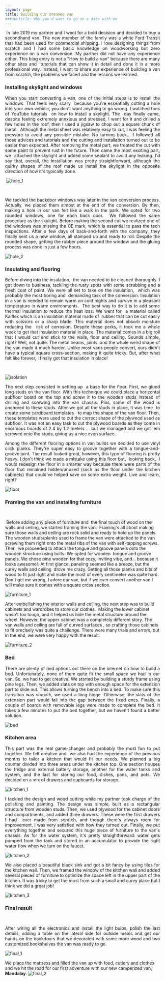 ```yaml
---
layout: page
title: Building our dreamed van
###subtitle: Why you'd want to go on a date with me
---
```


<p align="justify">  In late 2019 my partner and I went for a bold decision and decided to buy a secondhand van. The new member of the family was a white Ford Transit that had been used for commercial shipping. I love designing things from scratch and I had some basic knowledge on woodworking but zero experience on a van conversion. My partner did not have any experience either. This blog entry is not a "How to build a van" because there are many other sites and  tutorials that can show it in detail and done it in a more professional way. Instead, I want to share our experience of building a van from scratch, the problems we faced and the lessons we learned.
 </p>



### Installing skylight and windows

<p align="justify">
When you start converting a van, one of the initial steps is to install the windows. That feels very scary  because you're essentially cutting a hole into your own vehicle, you don't want anything to go wrong. I watched tons of YouTube tutorials  on how to install a skylight. The  day finally came, despite feeling extremely annxious and stressed, I went for it and drilled a few holes in the roof, then I used a jigsaw to chop out a square chunk of metal.  Although the metal sheet was relatively easy to cut, I was feeling the pressure to avoid any possible mistake. No turning back... I followed all those advices and tutorials and the cutting and installation turned out to be easier than expected. After removing the metal part, we treated the cut with some paint to prevent rust in the future. Then came the most exciting part, we  attached the skylight and added some sealant to avoid any leaking. I'd say that, overall, the installation was pretty straightforward, although the quirky shapes of the roof made us install the skylight in the opposite direction of how it's typically done.
 </p>


 ![hole_1](/assets/img/Mandalay/hole_1.jpg "hole_1")



 <p align="justify">
We tackled the backdoor windows way later in the van conversion process. Actually, we placed them almost at the end of the conversion. By then, making a hole in our van felt like a walk in the park. We opted for two rounded windows, one for each back door.  We followed the same procedure as the skylight. Before making the second cut we realized one of the windows was missing the CE mark, which is essential to pass the tech inspections. After a few days of back-and-forth with the company, they finally sent us a new window, all stamped up and ready to roll. Despite the rounded shape, getting the rubber piece around the window and the gluing process was done in just a few hours.
  </p>




![hole_2](/assets/img/Mandalay/hole_2.jpg "hole_2")



### Insulating and flooring

<p align="justify">
Before diving into the insulation,  the van needed to be cleaned thoroughly. I got down to business, tackling the rusty spots with some scrubbing and a fresh coat of paint. We were all set to take on the insulation,  which was probably the most boring and  demanding task of the conversion. Insulation in a van is needed to remain warm on cold nights and survive in a pleasant temperature in warm environments.  The best way to do it is to add some thermal insulation to reduce the heat loss. We went for  a material called Kaiflex which is an insulation material made of  rubber that can be cut easily with scissors or a sharp blade. This material does not absorb moisture reducing the  risk of corrosion. Despite these perks, it took me a whole week to get that insulation material in place. The material comes in a big roll that I would cut and stick to the walls, floor and ceiling. Sounds simple, right? Well, not quite. The metal beams, joints, and the whole weird shape of the van made it much harder. Unlike most vans people convert, ours didn't have a typical square cross-section, making it quite tricky. But, after what felt like forever, I finally got that insulation in place!

 </p>





![isolation](/assets/img/Mandalay/isolation.jpg "isolation")


<p align="justify">
The next step consisted in setting up  a base for the floor. First, we glued long studs on the van floor. With this technique we could place a horizontal subfloor board on the top and screw it to the wooden studs instead of drilling and screwing into the van chassis. Plus, some of the wood is anchored to these studs. After we got all the studs in place, it was time  to create some cardboard templates   to map the shape of the van floor. Then, these templates were used to cut the correct shape of the plywood used as subfloor. It was not an easy task to cut the plywood boards as they come in enormous boards of 2.4 by 1.2 meters ... but we managed and we got 'em screwed onto the studs,  giving us a nice even surface.
</p>

<p align="justify"> Among the different flooring options in van builds we decided to use vinyl click planks. They're super easy to groove together with a tongue-and-groove joint. The result looked great, however, this type of flooring is pretty heavy. I don't think we made a mistake using this floor but,  looking back,  I would redesign the floor in a smarter way because there were parts of the floor that remained hidden/unused (such as the floor under the kitchen cabinets) that could've helped save on some extra weight. Live and learn, right?
</p>




![floor](/assets/img/Mandalay/floor.jpg "floor")



### Framing the van and installing furniture
 <p align="justify">

 Before adding any piece of furniture and  the final touch of wood on the walls and ceiling, we started framing the van.  Framing's all about making sure those walls and ceiling are rock solid and ready to hold up the panels. The wooden studs/planks used to frame the van were attached to the van screwing them right onto the metal ribs of the van with self-tapping screws. Then, we proceeded to attach the tongue and groove panels onto the wooden structure using bolts. We opted for wooden  tongue and groove panels. We chose pine wooden for that cozy, inviting vibe, and... because it looks awesome!. At first glance, paneling seemed like a breeze, but the curvy walls and ceiling  drove me crazy. Getting all those planks and bits of wood to fit just right and make the most of every centimeter was quite hard. Don't get me wrong, I adore our van, but if we ever convert another van I will make sure it comes with a square cross section.
  </p>


![furniture_1](/assets/img/Mandalay/furniture_1.jpg "furniture_1")


<p align="justify">

After embellishing the interior walls and ceiling, the next step was to build cabinets and wardrobes to store our clothes.  Making the lower cabinet wasn't too tough, and it helped us hide the metal structure around the wheel. However, the upper cabinet was a completely different story. The van walls and ceiling are full of curved surfaces , so crafting those cabinets to fit precisely was quite a challenge. There were many trials and errors, but in the end, we were very happy with the result.
 </p>
![furniture_2](/assets/img/Mandalay/furniture_2.jpg "furniture_2")

### Bed
<p align="justify">
There are plenty of bed options out there on the internet on how to build a bed. Unfortunately, none of them quite fit the small space we had in our van. So, we had to get creative! We started by building a sturdy frame using pine legs. Then, we added slats on top with enough space for the extension part to slide out. This allows turning the bench into a bed. To make sure this transition was smooth, we used a long hinge. Otherwise, the slats of the extension part would fall into the gap between the fixed ones. Finally, a couple of boards with removable legs were made to complete the bed. It takes a few minutes to put the bed together, but we haven't found a better solution.
</p>




![bed](/assets/img/Mandalay/bed.jpg "bed")


### Kitchen area
<p align="justify">This part was the real game-changer and probably the most fun to put together. We felt creative and  we also had the experience of the previous months to tailor a kitchen that would fit our needs. We planned a big counter divided into three areas under the kitchen top. One section houses the fridge and external battery storage, another for the water tanks and system, and the last for storing our food, dishes, pans, and pots. We decided on a mix of drawers and cupboards for storage.</p>


![kitchen_1](/assets/img/Mandalay/kitchen_1.jpg "kitchen_1")

<p align="justify">I tackled the design and wood cutting while my partner took charge of the polishing and painting. The design was simple, built as a rectangular structure from wooden studs. Then, we used plywood for the cabinet doors and compartments, and added three drawers. These were the first drawers I had  ever made from scratch, and though there's always room for improvement, I was very satisfied with how they turned out. Finally, we put everything together and secured this huge piece of furniture to the van's chassis. As for the water system, it's pretty straightforward: water gets pumped from the tank and stored in an accumulator to provide the right water flow when we turn on the faucet.
</p>




![kitchen_2](/assets/img/Mandalay/kitchen_2.jpg "kitchen_2")

<p align="justify">We also placed a beautiful black sink and got a bit fancy by using tiles for the kitchen wall. Then, we framed the window of the kitchen wall and added several pieces of furniture to optimize the space left in the upper part of the kitchen. It was tricky to get the most from such a small and curvy place but I think we did a great job!  </p>


![kitchen_3](/assets/img/Mandalay/kitchen_3.jpg "kitchen_3")


### Final result
 <p align="justify">
After wiring all the electronics and install the light bulbs, polish the last details, adding a table on the lateral side for outside meals and get our hands on the backdoors that we decorated with some more wood and two customized bookshelves the van was ready to go.
  </p>


![final_1](/assets/img/Mandalay/final_1.jpg "final_1")


We place the mattress and filled the van up with food, cutlery and clothes and we hit the road for our first adventure with our new camperized van, **Mandalay**.
![final_2](/assets/img/Mandalay/final_2.jpg "final_2")
